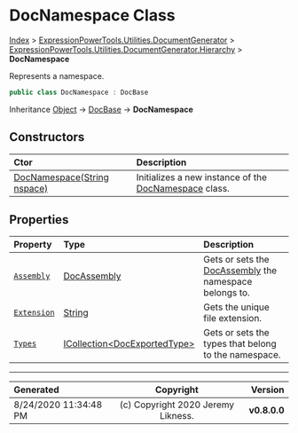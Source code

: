 ﻿# DocNamespace Class

[Index](../index.md) > [ExpressionPowerTools.Utilities.DocumentGenerator](ExpressionPowerTools.Utilities.DocumentGenerator.a.md) > [ExpressionPowerTools.Utilities.DocumentGenerator.Hierarchy](ExpressionPowerTools.Utilities.DocumentGenerator.Hierarchy.n.md) > **DocNamespace**

Represents a namespace.

```csharp
public class DocNamespace : DocBase
```

Inheritance [Object](https://docs.microsoft.com/dotnet/api/system.object) → [DocBase](ExpressionPowerTools.Utilities.DocumentGenerator.Hierarchy.DocBase.cs.md) → **DocNamespace**

## Constructors

| Ctor | Description |
| :-- | :-- |
| [DocNamespace(String nspace)](ExpressionPowerTools.Utilities.DocumentGenerator.Hierarchy.DocNamespace.ctor.md#docnamespacestring-nspace) | Initializes a new instance of the [DocNamespace](ExpressionPowerTools.Utilities.DocumentGenerator.Hierarchy.DocNamespace.cs.md) class. |
## Properties

| Property | Type | Description |
| :-- | :-- | :-- |
| [`Assembly`](ExpressionPowerTools.Utilities.DocumentGenerator.Hierarchy.DocNamespace.Assembly.prop.md) | [DocAssembly](ExpressionPowerTools.Utilities.DocumentGenerator.Hierarchy.DocAssembly.cs.md) | Gets or sets the [DocAssembly](ExpressionPowerTools.Utilities.DocumentGenerator.Hierarchy.DocAssembly.cs.md) the namespace belongs to. |
| [`Extension`](ExpressionPowerTools.Utilities.DocumentGenerator.Hierarchy.DocNamespace.Extension.prop.md) | [String](https://docs.microsoft.com/dotnet/api/system.string) | Gets the unique file extension. |
| [`Types`](ExpressionPowerTools.Utilities.DocumentGenerator.Hierarchy.DocNamespace.Types.prop.md) | [ICollection&lt;DocExportedType>](https://docs.microsoft.com/dotnet/api/system.collections.generic.icollection-1) | Gets or sets the types that belong to the namespace. |


---

| Generated | Copyright | Version |
| :-- | :-: | --: |
| 8/24/2020 11:34:48 PM | (c) Copyright 2020 Jeremy Likness. | **v0.8.0.0** |

